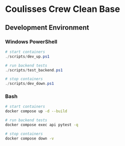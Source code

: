 # Coulisses Crew Clean Base

## Development Environment

### Windows PowerShell

```powershell
# start containers
./scripts/dev_up.ps1

# run backend tests
./scripts/test_backend.ps1

# stop containers
./scripts/dev_down.ps1
```

### Bash

```bash
# start containers
docker compose up -d --build

# run backend tests
docker compose exec api pytest -q

# stop containers
docker compose down -v
```
